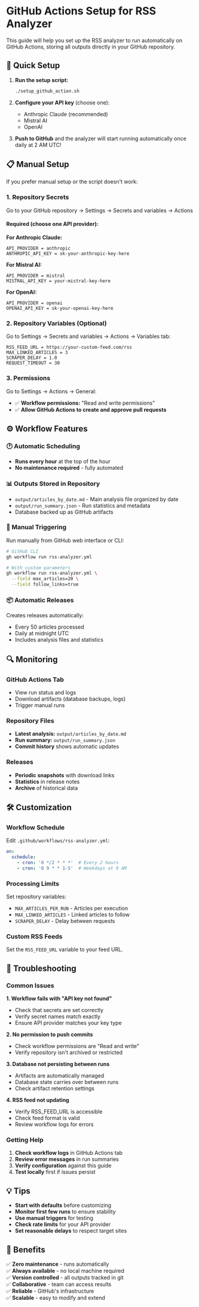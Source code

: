 # GitHub Actions Setup for RSS Analyzer

This guide will help you set up the RSS analyzer to run automatically on GitHub Actions, storing all outputs directly in your GitHub repository.

## 🚀 Quick Setup

1. **Run the setup script:**
   ```bash
   ./setup_github_action.sh
   ```

2. **Configure your API key** (choose one):
   - Anthropic Claude (recommended)
   - Mistral AI  
   - OpenAI

3. **Push to GitHub** and the analyzer will start running automatically once daily at 2 AM UTC!

## 📋 Manual Setup

If you prefer manual setup or the script doesn't work:

### 1. Repository Secrets

Go to your GitHub repository → Settings → Secrets and variables → Actions

#### Required (choose one API provider):

**For Anthropic Claude:**
```
API_PROVIDER = anthropic
ANTHROPIC_API_KEY = sk-your-anthropic-key-here
```

**For Mistral AI:**
```
API_PROVIDER = mistral  
MISTRAL_API_KEY = your-mistral-key-here
```

**For OpenAI:**
```
API_PROVIDER = openai
OPENAI_API_KEY = sk-your-openai-key-here
```

### 2. Repository Variables (Optional)

Go to Settings → Secrets and variables → Actions → Variables tab:

```
RSS_FEED_URL = https://your-custom-feed.com/rss
MAX_LINKED_ARTICLES = 3
SCRAPER_DELAY = 1.0
REQUEST_TIMEOUT = 30
```

### 3. Permissions

Go to Settings → Actions → General:
- ✅ **Workflow permissions:** "Read and write permissions"
- ✅ **Allow GitHub Actions to create and approve pull requests**

## ⚙️ Workflow Features

### 🕐 Automatic Scheduling
- **Runs every hour** at the top of the hour
- **No maintenance required** - fully automated

### 📊 Outputs Stored in Repository
- `output/articles_by_date.md` - Main analysis file organized by date
- `output/run_summary.json` - Run statistics and metadata
- Database backed up as GitHub artifacts

### 🎯 Manual Triggering
Run manually from GitHub web interface or CLI:

```bash
# GitHub CLI
gh workflow run rss-analyzer.yml

# With custom parameters
gh workflow run rss-analyzer.yml \
  --field max_articles=20 \
  --field follow_links=true
```

### 📦 Automatic Releases
Creates releases automatically:
- Every 50 articles processed
- Daily at midnight UTC
- Includes analysis files and statistics

## 🔍 Monitoring

### GitHub Actions Tab
- View run status and logs
- Download artifacts (database backups, logs)
- Trigger manual runs

### Repository Files
- **Latest analysis:** `output/articles_by_date.md`
- **Run summary:** `output/run_summary.json`
- **Commit history** shows automatic updates

### Releases
- **Periodic snapshots** with download links
- **Statistics** in release notes
- **Archive** of historical data

## 🛠️ Customization

### Workflow Schedule
Edit `.github/workflows/rss-analyzer.yml`:
```yaml
on:
  schedule:
    - cron: '0 */2 * * *'  # Every 2 hours
    - cron: '0 9 * * 1-5'  # Weekdays at 9 AM
```

### Processing Limits
Set repository variables:
- `MAX_ARTICLES_PER_RUN` - Articles per execution
- `MAX_LINKED_ARTICLES` - Linked articles to follow
- `SCRAPER_DELAY` - Delay between requests

### Custom RSS Feeds
Set the `RSS_FEED_URL` variable to your feed URL.

## 🔧 Troubleshooting

### Common Issues

**1. Workflow fails with "API key not found"**
- Check that secrets are set correctly
- Verify secret names match exactly
- Ensure API provider matches your key type

**2. No permission to push commits**
- Check workflow permissions are "Read and write"
- Verify repository isn't archived or restricted

**3. Database not persisting between runs**
- Artifacts are automatically managed
- Database state carries over between runs
- Check artifact retention settings

**4. RSS feed not updating**
- Verify RSS_FEED_URL is accessible
- Check feed format is valid
- Review workflow logs for errors

### Getting Help

1. **Check workflow logs** in GitHub Actions tab
2. **Review error messages** in run summaries
3. **Verify configuration** against this guide
4. **Test locally** first if issues persist

## 💡 Tips

- **Start with defaults** before customizing
- **Monitor first few runs** to ensure stability  
- **Use manual triggers** for testing
- **Check rate limits** for your API provider
- **Set reasonable delays** to respect target sites

## 🎉 Benefits

✅ **Zero maintenance** - runs automatically  
✅ **Always available** - no local machine required  
✅ **Version controlled** - all outputs tracked in git  
✅ **Collaborative** - team can access results  
✅ **Reliable** - GitHub's infrastructure  
✅ **Scalable** - easy to modify and extend